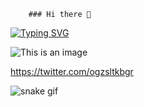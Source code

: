         ### Hi there 👋
        
       
[![Typing SVG](https://readme-typing-svg.herokuapp.com?font=Fira+Code&pause=1000&color=C4F77D&background=2C162F00&width=435&lines=QA+O%C4%9Fuz+Saltuk+Bu%C4%9Fra+TOKLUCU)](https://git.io/typing-svg)

![This is an image](https://myoctocat.com/assets/images/base-octocat.svg)


https://twitter.com/ogzsltkbgr


![snake gif](https://github.com/OgzSltkBgr/OgzSltkBgr/blob/output/github-contribution-grid-snake.gif)



